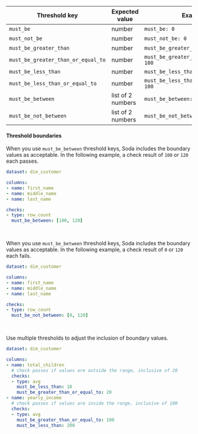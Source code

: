 | Threshold key | Expected value | Example |
| -------------- | ------------- | ------- |
| `must_be`                          | number            | `must_be: 0`                            |
| `must_not_be`                      | number            | `must_not_be: 0`                        |
| `must_be_greater_than`             | number            | `must_be_greater_than: 100`             |
| `must_be_greater_than_or_equal_to` | number            | `must_be_greater_than_or_equal_to: 100` |
| `must_be_less_than`                | number            | `must_be_less_than: 100`                |
| `must_be_less_than_or_equal_to`    | number            | `must_be_less_than_or_equal_to: 100`    |
| `must_be_between`                  | list of 2 numbers | `must_be_between: [0, 100]`             |
| `must_be_not_between`              | list of 2 numbers | `must_be_not_between: [0, 100]`         |


#### Threshold boundaries

When you use `must_be_between` threshold keys, Soda includes the boundary values as acceptable. In the following example, a check result of `100` or `120` each passes.

```yaml
dataset: dim_customer

columns:
- name: first_name
- name: middle_name
- name: last_name

checks:
- type: row_count
  must_be_between: [100, 120]
```
<br />

When you use `must_be_between` threshold keys, Soda includes the boundary values as acceptable. In the following example, a check result of `0` or `120` each fails.

```yaml
dataset: dim_customer

columns:
- name: first_name
- name: middle_name
- name: last_name

checks:
- type: row_count
  must_be_not_between: [0, 120]
```

<br />

Use multiple thresholds to adjust the inclusion of boundary values.

```yaml
dataset: dim_customer

columns:
- name: total_children
  # check passes if values are outside the range, inclusive of 20 
  checks:
  - type: avg
    must_be_less_than: 10
    must_be_greater_than_or_equal_to: 20
- name: yearly_income
  # check passes if values are inside the range, inclusive of 100
  checks:
  - type: avg
    must_be_greater_than_or_equal_to: 100
    must_be_less_than: 200
```
